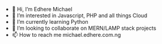 - 👋 Hi, I’m Edhere Michael
- 👀 I’m interested in Javascript, PHP and all things Cloud
- 🌱 I’m currently learning Python
- 💞️ I’m looking to collaborate on MERN/LAMP stack projects
- 📫 How to reach me michael.edhere.com.ng
